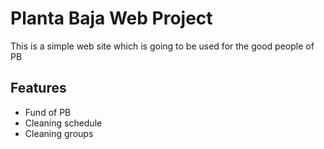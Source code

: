 # Planta Baja Web Project
This is a simple web site which is going to be used for the good people of PB

## Features
- Fund of PB
- Cleaning schedule
- Cleaning groups